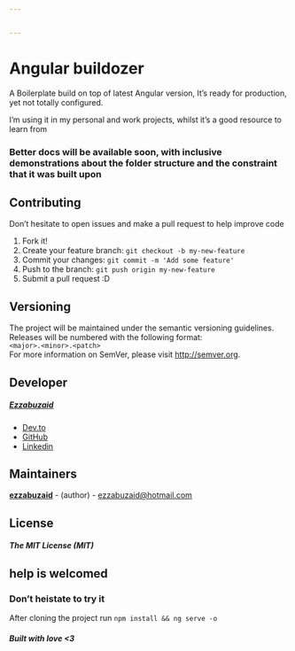 ```yaml
---


---
```


<h1 id="angular-buildozer">Angular buildozer</h1>
<p>A Boilerplate build on top of latest Angular version, It’s ready for production, yet not totally configured.</p>
<p>I’m using it in my personal and work projects, whilst it’s a good resource to learn from</p>
<h3 id="better-docs-will-be-available-soon-with-inclusive-demonstrations-about-the-folder-structure-and-the-constraint-that-it-was-built-upon">Better docs will be available soon, with inclusive demonstrations about the folder structure and the constraint that it was built upon</h3>
<h2 id="contributing">Contributing</h2>
<p>Don’t hesitate to open issues and make a pull request to help improve code</p>
<ol>
<li>Fork it!</li>
<li>Create your feature branch: <code>git checkout -b my-new-feature</code></li>
<li>Commit your changes: <code>git commit -m 'Add some feature'</code></li>
<li>Push to the branch: <code>git push origin my-new-feature</code></li>
<li>Submit a pull request :D</li>
</ol>
<h2 id="versioning">Versioning</h2>
<p>The project will be maintained under the semantic versioning guidelines.<br>
Releases will be numbered with the following format:<br>
<code>&lt;major&gt;.&lt;minor&gt;.&lt;patch&gt;</code><br>
For more information on SemVer, please visit <a href="http://semver.org">http://semver.org</a>.</p>
<h2 id="developer">Developer</h2>
<h5 id="ezzabuzaid"><a href="mailto:ezzabuzaid@hotmail.com">Ezzabuzaid</a></h5>
<ul>
<li><a href="https://dev.to/ezzabuzaid">Dev.to</a></li>
<li><a href="https://github.com/ezzabuzaid">GitHub</a></li>
<li><a href="https://www.linkedin.com/in/ezzabuzaid">Linkedin</a></li>
</ul>
<h2 id="maintainers">Maintainers</h2>
<p><a href="https://github.com/ezzabuzaid"><strong>ezzabuzaid</strong></a> - (author) - <a href="mailto:ezzabuzaid@hotmail.com">ezzabuzaid@hotmail.com</a></p>
<h2 id="license">License</h2>
<h5 id="the-mit-license-mit">The MIT License (MIT)</h5>
<h2 id="help-is-welcomed">help is welcomed</h2>
<h3 id="dont-heistate-to-try-it">Don’t heistate to try it</h3>
<p>After cloning the project run <code>npm install &amp;&amp; ng serve -o</code></p>
<h5 id="built-with-love-3">Built with love &lt;3</h5>

